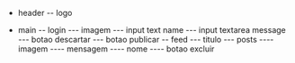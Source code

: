 - header
  -- logo

- main
  -- login
  --- imagem
  --- input text name
  --- input textarea message
  --- botao descartar
  --- botao publicar
  -- feed
  --- titulo
  --- posts
  ---- imagem
  ---- mensagem
  ---- nome
  ---- botao excluir
